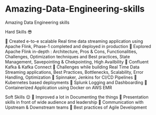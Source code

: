 # Amazing-Data-Engineering-skills
Amazing Data Engineering skills


Hard Skills 😎

📌 Created e-to-e scalable Real time data streaming application using Apache Flink, Phase-1 completed and deployed in production
📌 Explored Apache Flink in-depth : Architecture, Pros & Cons, Functionalities, Challenges, Optimization techniques and Best practices, State Management, Savepointing & Chekpointing, High Availbility
📌 Confluent Kafka & Kafka Connect
📌 Challenges while building Real Time Data Streaming applications, Best Practices, Bottlenecks, Scalability, Error Handling, Optimization
📌 Spinnaker, Jenkins for CI/CD Pipelines
📌 Kubernetes based deployments
📌 Splunk Logging and Dashboarding
📌 Containerized Application using Docker on AWS EMR

Soft Skills 😌
📌 Improved a lot in Documenting the things
📌 Presentation skills in front of wide audience and leadership
📌 Communication with Upstream & Downstream teams
📌 Best practices of Agile Development
